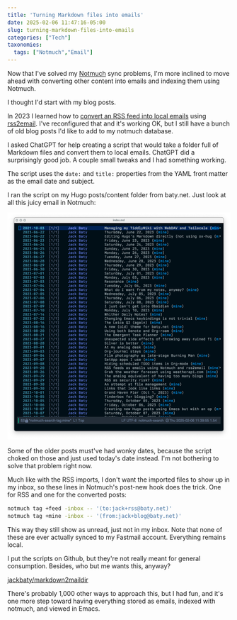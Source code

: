 ```yaml
---
title: 'Turning Markdown files into emails'
date: 2025-02-06 11:47:16-05:00
slug: turning-markdown-files-into-emails
categories: ["Tech"]
taxonomies:
  tags: ["Notmuch","Email"]
---
```


Now that I've solved my [Notmuch](https://notmuchmail.org) sync problems, I'm more inclined to move ahead with converting other content into emails and indexing them using Notmuch.

I thought I'd start with my blog posts.

<!--more-->

In 2023 I learned how to [convert an RSS feed into local emails](/posts/2023/09/rss-feeds-as-emails-using-notmuch-and-rss2email/) using [rss2email](https://pypi.org/project/rss2email). I've reconfigured that and it's working OK, but I still have a bunch of old blog posts I'd like to add to my notmuch database.

I asked ChatGPT for help creating a script that would take a folder full of Markdown files and convert them to local emails. ChatGPT did a surprisingly good job. A couple small tweaks and I had something working.

The script uses the `date:` and `title:` properties from the YAML front matter as the email date and subject.

I ran the script on my Hugo posts/content folder from baty.net. Just look at all this juicy email in Notmuch:

![A bunch of emails from my blog's Markdown files](notmuch-email-cover.png "A bunch of emails from my blog's Markdown files")

Some of the older posts must've had wonky dates, because the script choked on those and just used today's date instead. I'm not bothering to solve that problem right now.

Much like with the RSS imports, I don't want the imported files to show up in my inbox, so these lines in Notmuch's post-new hook does the trick. One for RSS and one for the converted posts:

```sh
notmuch tag +feed -inbox -- '(to:jack+rss@baty.net)'
notmuch tag +mine -inbox -- '(from:jack+blog@baty.net)'
```

This way they still show as unread, just not in my inbox. Note that none of these are ever actually synced to my Fastmail account. Everything remains local.

I put the scripts on Github, but they're not really meant for general consumption. Besides, who but me wants this, anyway?

[jackbaty/markdown2maildir](https://github.com/jackbaty/markdown2maildir/tree/main)

There's probably 1,000 other ways to approach this, but I had fun, and it's one more step toward having everything stored as emails, indexed with notmuch, and viewed in Emacs.
